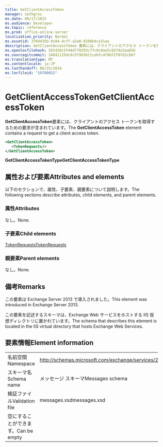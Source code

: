 ```yaml
---
title: GetClientAccessToken
manager: sethgros
ms.date: 09/17/2015
ms.audience: Developer
ms.topic: reference
ms.prod: office-online-server
localization_priority: Normal
ms.assetid: 3704435b-9c84-4cff-a2a0-8288b4ca31ae
description: GetClientAccessToken 要素には、クライアントのアクセス トークンを取得するための要求が含まれています。
ms.openlocfilehash: 5b5420c5f44d770293c77c0c0ae5c927da3aa856
ms.sourcegitcommit: 34041125dc8c5f993b21cebfc4f8b72f0fd2cb6f
ms.translationtype: MT
ms.contentlocale: ja-JP
ms.lasthandoff: 06/25/2018
ms.locfileid: "19760652"
---
```

# <a name="getclientaccesstoken"></a><span data-ttu-id="c092c-103">GetClientAccessToken</span><span class="sxs-lookup"><span data-stu-id="c092c-103">GetClientAccessToken</span></span>

<span data-ttu-id="c092c-104">**GetClientAccessToken**要素には、クライアントのアクセス トークンを取得するための要求が含まれています。</span><span class="sxs-lookup"><span data-stu-id="c092c-104">The **GetClientAccessToken** element contains a request to get a client access token.</span></span> 
  
```XML
<GetClientAccessToken>
   <TokenRequests/>
</GetClientAccessToken>
```

 <span data-ttu-id="c092c-105">**GetClientAccessTokenType**</span><span class="sxs-lookup"><span data-stu-id="c092c-105">**GetClientAccessTokenType**</span></span>
## <a name="attributes-and-elements"></a><span data-ttu-id="c092c-106">属性および要素</span><span class="sxs-lookup"><span data-stu-id="c092c-106">Attributes and elements</span></span>

<span data-ttu-id="c092c-107">以下のセクションで、属性、子要素、親要素について説明します。</span><span class="sxs-lookup"><span data-stu-id="c092c-107">The following sections describe attributes, child elements, and parent elements.</span></span>
  
### <a name="attributes"></a><span data-ttu-id="c092c-108">属性</span><span class="sxs-lookup"><span data-stu-id="c092c-108">Attributes</span></span>

<span data-ttu-id="c092c-109">なし。</span><span class="sxs-lookup"><span data-stu-id="c092c-109">None.</span></span>
  
### <a name="child-elements"></a><span data-ttu-id="c092c-110">子要素</span><span class="sxs-lookup"><span data-stu-id="c092c-110">Child elements</span></span>

[<span data-ttu-id="c092c-111">TokenRequests</span><span class="sxs-lookup"><span data-stu-id="c092c-111">TokenRequests</span></span>](tokenrequests.md)
  
### <a name="parent-elements"></a><span data-ttu-id="c092c-112">親要素</span><span class="sxs-lookup"><span data-stu-id="c092c-112">Parent elements</span></span>

<span data-ttu-id="c092c-113">なし。</span><span class="sxs-lookup"><span data-stu-id="c092c-113">None.</span></span>
  
## <a name="remarks"></a><span data-ttu-id="c092c-114">備考</span><span class="sxs-lookup"><span data-stu-id="c092c-114">Remarks</span></span>

<span data-ttu-id="c092c-115">この要素は Exchange Server 2013 で導入されました。</span><span class="sxs-lookup"><span data-stu-id="c092c-115">This element was introduced in Exchange Server 2013.</span></span>
  
<span data-ttu-id="c092c-116">この要素を記述するスキーマは、Exchange Web サービスをホストする IIS 仮想ディレクトリに置かれています。</span><span class="sxs-lookup"><span data-stu-id="c092c-116">The schema that describes this element is located in the IIS virtual directory that hosts Exchange Web Services.</span></span>
  
## <a name="element-information"></a><span data-ttu-id="c092c-117">要素情報</span><span class="sxs-lookup"><span data-stu-id="c092c-117">Element information</span></span>

|||
|:-----|:-----|
|<span data-ttu-id="c092c-118">名前空間</span><span class="sxs-lookup"><span data-stu-id="c092c-118">Namespace</span></span>  <br/> |http://schemas.microsoft.com/exchange/services/2006/messages  <br/> |
|<span data-ttu-id="c092c-119">スキーマ名</span><span class="sxs-lookup"><span data-stu-id="c092c-119">Schema name</span></span>  <br/> |<span data-ttu-id="c092c-120">メッセージ スキーマ</span><span class="sxs-lookup"><span data-stu-id="c092c-120">Messages schema</span></span>  <br/> |
|<span data-ttu-id="c092c-121">検証ファイル</span><span class="sxs-lookup"><span data-stu-id="c092c-121">Validation file</span></span>  <br/> |<span data-ttu-id="c092c-122">messages.xsd</span><span class="sxs-lookup"><span data-stu-id="c092c-122">messages.xsd</span></span>  <br/> |
|<span data-ttu-id="c092c-123">空にすることができます。</span><span class="sxs-lookup"><span data-stu-id="c092c-123">Can be empty</span></span>  <br/> ||
   

